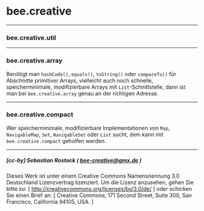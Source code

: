 # bee.creative


__________________________________________________________________________________________

### bee.creative.util

__________________________________________________________________________________________

### bee.creative.array

Benötigt man `hashCode()`, `equals()`, `toString()` oder `compareTo()` für Abschnitte primitiver Arrays, vielleicht auch noch schnelle, speicherminimale, modifizierbare Arrays mit `List`-Schnittstelle, dann ist man bei `bee.creative.array` genau an der richtigen Adresse.

__________________________________________________________________________________________

### bee.creative.compact

Wer speicherminimale, modifizierbare Implementationen von `Map`, `NavigableMap`, `Set`, `NavigableSet` oder `List` sucht, dem kann mit `bee.creative.compact` geholfen werden.

__________________________________________________________________________________________


##### [cc-by] Sebastian Rostock ( bee-creative@gmx.de )

Dieses Werk ist unter einem Creative Commons Namensnennung 3.0 Deutschland Lizenzvertrag lizenziert. Um die Lizenz anzusehen, gehen Sie bitte zu: [ http://creativecommons.org/licenses/by/3.0/de/ ] oder schicken Sie einen Brief an: [ Creative Commons, 171 Second Street, Suite 300, San Francisco, California 94105, USA. ]
